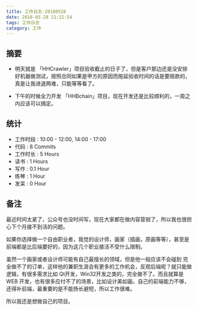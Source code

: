 ```yaml
---
title: 工作日志-20180528
date: 2018-05-28 21:21:54
tags: 工作日志
category: 工作
---
```


## 摘要

* 明天就是 「HHCrawler」项目验收截止的日子了，但是客户那边还是没安排好机器做测试，按照合同如果是甲方的原因而拖延验收时间的话是要赔款的，真是让我进退两难，只能等等看了。

* 下午的时候全力开发 「HHBchain」项目，现在开发还是比较顺利的，一周之内应该可以搞定。

## 统计

* 工作时段 : 10:00 - 12:00, 14:00 - 17:00
* 代码 : 8 Commits
* 工作时长 : 5 Hours
* 读书 : 1 Hours
* 写作 : 0.1 Hour
* 练琴 : 1 Hour
* 发呆 : 0 Hour

## 备注

最近时间太紧了，公众号也没时间写，现在大家都在做内容营销了，所以我也很担心下个月接不到活的问题。

如果你选择做一个自由职业者，我觉的设计师，画家（插画，原画等等），甚至是前端都是比后端要好的，因为这几个职业接活不受什么限制。

虽然一个画家或者设计师可能有自己最擅长的领域，但是他一般应该不会碰到 完全做不了的订单，这样他的兼职生涯会有更多的工作机会，反观后端呢？就只能做逻辑，有很多需求比如 Qt开发，Win32开发之类的，完全做不了。而且就算是 WEB 开发，也有很多应付不了的场景，比如设计美如画，自己的前端能力不够，还得补前端，最重要的是不能扬长避短，所以工作很难。

所以我还是想做自己的项目。
